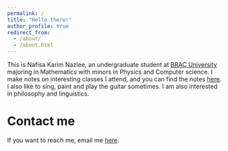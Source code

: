 ```yaml
---
permalink: /
title: "Hello there!"
author_profile: true
redirect_from: 
  - /about/
  - /about.html
---
```


This is Nafisa Karim Nazlee, an undergraduate student at [BRAC University](https://bracu.ac.bd) majoring in Mathematics with minors in Physics and Computer science. I make notes on interesting classes I attend, and you can find the notes [here](https://nafisanazlee.github.io/notes/). I also like to sing, paint and play the guitar sometimes. I am also interested in philosophy and linguistics.

Contact me
======
If you want to reach me, email me [here](mailto:nafisanazlee3@gmail.com).
